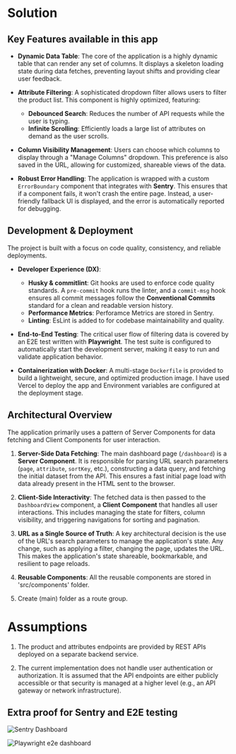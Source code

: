 # Solution

## Key Features available in this app

*   **Dynamic Data Table**: The core of the application is a highly dynamic table that can render any set of columns. It displays a skeleton loading state during data fetches, preventing layout shifts and providing clear user feedback.

*   **Attribute Filtering**: A sophisticated dropdown filter allows users to filter the product list. This component is highly optimized, featuring:
    *   **Debounced Search**: Reduces the number of API requests while the user is typing.
    *   **Infinite Scrolling**: Efficiently loads a large list of attributes on demand as the user scrolls.

*   **Column Visibility Management**: Users can choose which columns to display through a "Manage Columns" dropdown. This preference is also saved in the URL, allowing for customized, shareable views of the data.

*   **Robust Error Handling**: The application is wrapped with a custom `ErrorBoundary` component that integrates with **Sentry**. This ensures that if a component fails, it won't crash the entire page. Instead, a user-friendly fallback UI is displayed, and the error is automatically reported for debugging.


## Development & Deployment

The project is built with a focus on code quality, consistency, and reliable deployments.

*   **Developer Experience (DX)**:
    *   **Husky & commitlint**: Git hooks are used to enforce code quality standards. A `pre-commit` hook runs the linter, and a `commit-msg` hook ensures all commit messages follow the **Conventional Commits** standard for a clean and readable version history.
    *   **Performance Metrics**: Perforamce Metrics are stored in Sentry.
    *   **Linting**: EsLint is added to for codebase maintainability and quality.

*   **End-to-End Testing**: The critical user flow of filtering data is covered by an E2E test written with **Playwright**. The test suite is configured to automatically start the development server, making it easy to run and validate application behavior.

*   **Containerization with Docker**: A multi-stage `Dockerfile` is provided to build a lightweight, secure, and optimized production image. I have used Vercel to deploy the app and Environment variables are configured at the deployment stage.

## Architectural Overview

The application primarily uses a pattern of Server Components for data fetching and Client Components for user interaction.

1.  **Server-Side Data Fetching**: The main dashboard page (`/dashboard`) is a **Server Component**. It is responsible for parsing URL search parameters (`page`, `attribute`, `sortKey`, etc.), constructing a data query, and fetching the initial dataset from the API. This ensures a fast initial page load with data already present in the HTML sent to the browser.

2.  **Client-Side Interactivity**: The fetched data is then passed to the `DashboardView` component, a **Client Component** that handles all user interactions. This includes managing the state for filters, column visibility, and triggering navigations for sorting and pagination.

3.  **URL as a Single Source of Truth**: A key architectural decision is the use of the URL's search parameters to manage the application's state. Any change, such as applying a filter, changing the page, updates the URL. This makes the application's state shareable, bookmarkable, and resilient to page reloads.

4. **Reusable Components**: All the reusable components are stored in 'src/components' folder.

5. Create (main) folder as a route group.

# Assumptions

1. The product and attributes endpoints are provided by REST APIs deployed on a separate backend service.

2. The current implementation does not handle user authentication or authorization. It is assumed that the API endpoints are either publicly accessible or that security is managed at a higher level (e.g., an API gateway or network infrastructure).


## Extra proof for Sentry and E2E testing
![Sentry Dashboard](https://drive.google.com/file/d/1jYfGpXeIoJ1cJumqb6EmmAy00-wOu3pa/view?usp=sharing)

![Playwright e2e dashboard](https://drive.google.com/file/d/1GoW64VRv5Nf4FT1UnHJK2IKNfWvi2niE/view?usp=sharing)